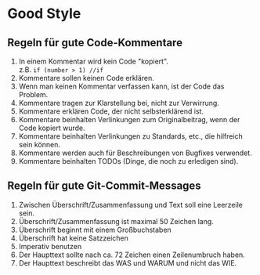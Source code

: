 # Good Style

## Regeln für gute Code-Kommentare
1. In einem Kommentar wird kein Code "kopiert".\
  z.B. `if (number > 1) //if`
2. Kommentare sollen keinen Code erklären.
3. Wenn man keinen Kommentar verfassen kann, ist der Code das Problem.
4. Kommentare tragen zur Klarstellung bei, nicht zur Verwirrung.
5. Kommentare erklären Code, der nicht selbsterklärend ist.
6. Kommentare beinhalten Verlinkungen zum Originalbeitrag, wenn der Code kopiert wurde.
7. Kommentare beinhalten Verlinkungen zu Standards, etc., die hilfreich sein können.
8. Kommentare werden auch für Beschreibungen von Bugfixes verwendet.
9. Kommentare beinhalten TODOs (Dinge, die noch zu erledigen sind).

## Regeln für gute Git-Commit-Messages
1. Zwischen Überschrift/Zusammenfassung und Text soll eine Leerzeile sein.
2. Überschrift/Zusammenfassung ist maximal 50 Zeichen lang.
3. Überschrift beginnt mit einem Großbuchstaben
4. Überschrift hat keine Satzzeichen
5. Imperativ benutzen
6. Der Haupttext sollte nach ca. 72 Zeichen einen Zeilenumbruch haben.
7. Der Haupttext beschreibt das WAS und WARUM und nicht das WIE.